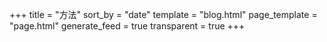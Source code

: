 +++
title = "方法"
sort_by = "date"
template = "blog.html"
page_template = "page.html"
generate_feed = true
transparent = true
+++
